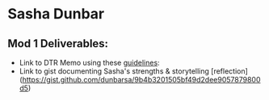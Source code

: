 # Sasha Dunbar


## Mod 1 Deliverables:
* Link to DTR Memo using these [guidelines](https://github.com/turingschool/career-development-curriculum/blob/master/module_one/dtr_guidelines_memo.md):
* Link to gist documenting Sasha's strengths & storytelling [reflection] (https://gist.github.com/dunbarsa/9b4b3201505bf49d2dee9057879800d5)
